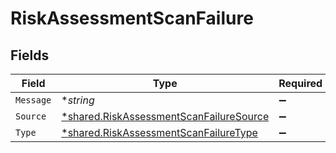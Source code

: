 # RiskAssessmentScanFailure


## Fields

| Field                                                                                                    | Type                                                                                                     | Required                                                                                                 | Description                                                                                              |
| -------------------------------------------------------------------------------------------------------- | -------------------------------------------------------------------------------------------------------- | -------------------------------------------------------------------------------------------------------- | -------------------------------------------------------------------------------------------------------- |
| `Message`                                                                                                | **string*                                                                                                | :heavy_minus_sign:                                                                                       | N/A                                                                                                      |
| `Source`                                                                                                 | [*shared.RiskAssessmentScanFailureSource](../../../pkg/models/shared/riskassessmentscanfailuresource.md) | :heavy_minus_sign:                                                                                       | N/A                                                                                                      |
| `Type`                                                                                                   | [*shared.RiskAssessmentScanFailureType](../../../pkg/models/shared/riskassessmentscanfailuretype.md)     | :heavy_minus_sign:                                                                                       | N/A                                                                                                      |
